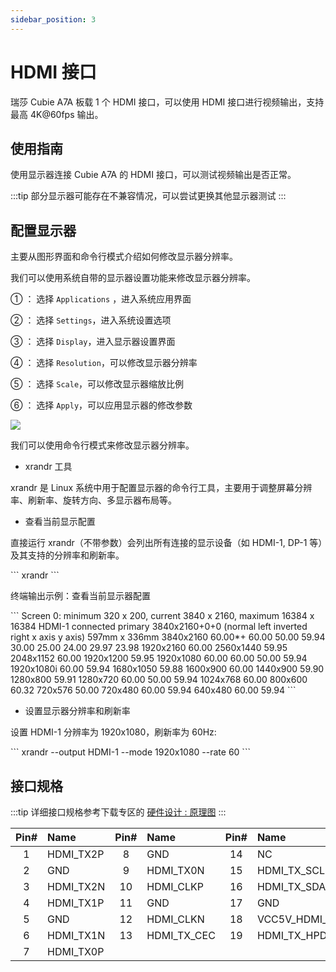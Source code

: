 ```yaml
---
sidebar_position: 3
---
```


# HDMI 接口

瑞莎 Cubie A7A 板载 1 个 HDMI 接口，可以使用 HDMI 接口进行视频输出，支持最高 4K@60fps 输出。

## 使用指南

使用显示器连接 Cubie A7A 的 HDMI 接口，可以测试视频输出是否正常。

:::tip
部分显示器可能存在不兼容情况，可以尝试更换其他显示器测试
:::

## 配置显示器

主要从图形界面和命令行模式介绍如何修改显示器分辨率。

<Tabs queryString="web-mode">

<TabItem value="图形界面">

我们可以使用系统自带的显示器设置功能来修改显示器分辨率。

① ： 选择 `Applications` ，进入系统应用界面

② ： 选择 `Settings`，进入系统设置选项

③ ： 选择 `Display`，进入显示器设置界面

④ ： 选择 `Resolution`，可以修改显示器分辨率

⑤ ： 选择 `Scale`，可以修改显示器缩放比例

⑥ ： 选择 `Apply`，可以应用显示器的修改参数

<div style={{textAlign: 'center'}}>
  <img src="/img/cubie/a7a/a7a-hdmi-display.webp" style={{width: '100%', maxWidth: '1200px'}} />
</div>

</TabItem>

<TabItem value="命令行模式">

我们可以使用命令行模式来修改显示器分辨率。

- xrandr 工具

xrandr 是 Linux 系统中用于配置显示器的命令行工具，主要用于调整屏幕分辨率、刷新率、旋转方向、多显示器布局等。

- 查看当前显示配置

直接运行 xrandr（不带参数）会列出所有连接的显示设备（如 HDMI-1, DP-1 等）及其支持的分辨率和刷新率。

<NewCodeBlock tip="radxa@radxa-4d$" type="device">
```
xrandr
```
</NewCodeBlock>

终端输出示例：查看当前显示器配置

<NewCodeBlock tip="radxa@radxa-4d$" type="device">
```
Screen 0: minimum 320 x 200, current 3840 x 2160, maximum 16384 x 16384
HDMI-1 connected primary 3840x2160+0+0 (normal left inverted right x axis y axis) 597mm x 336mm
   3840x2160     60.00*+  60.00    50.00    59.94    30.00    25.00    24.00    29.97    23.98  
   1920x2160     60.00  
   2560x1440     59.95  
   2048x1152     60.00  
   1920x1200     59.95  
   1920x1080     60.00    60.00    50.00    59.94  
   1920x1080i    60.00    59.94  
   1680x1050     59.88  
   1600x900      60.00  
   1440x900      59.90  
   1280x800      59.91  
   1280x720      60.00    50.00    59.94  
   1024x768      60.00  
   800x600       60.32  
   720x576       50.00  
   720x480       60.00    59.94  
   640x480       60.00    59.94
```
</NewCodeBlock>

- 设置显示器分辨率和刷新率

设置 HDMI-1 分辨率为 1920x1080，刷新率为 60Hz:

<NewCodeBlock tip="radxa@radxa-4d$" type="device">
```
xrandr --output HDMI-1 --mode 1920x1080 --rate 60
```
</NewCodeBlock>

</TabItem>

</Tabs>

## 接口规格

:::tip
详细接口规格参考下载专区的 [硬件设计 : 原理图](../download)
:::

| Pin# | Name      | Pin# | Name        | Pin# | Name          |
| :--: | :-------- | :--: | :---------- | :--: | :------------ |
|  1   | HDMI_TX2P |  8   | GND         |  14  | NC            |
|  2   | GND       |  9   | HDMI_TX0N   |  15  | HDMI_TX_SCL   |
|  3   | HDMI_TX2N |  10  | HDMI_CLKP   |  16  | HDMI_TX_SDA   |
|  4   | HDMI_TX1P |  11  | GND         |  17  | GND           |
|  5   | GND       |  12  | HDMI_CLKN   |  18  | VCC5V_HDMI_TX |
|  6   | HDMI_TX1N |  13  | HDMI_TX_CEC |  19  | HDMI_TX_HPD   |
|  7   | HDMI_TX0P |      |             |      |               |
